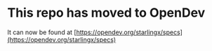 # This repo has moved to OpenDev

It can now be found at [https://opendev.org/starlingx/specs](https://opendev.org/starlingx/specs)
